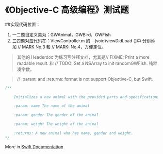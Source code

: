 # 《Objective-C 高级编程》测试题

##实现代码位置：

1. 一二题目定义类为：GWAnimal，GWBird，GWFish
2. 三四题对应代码在：ViewController.m 的 - (void)viewDidLoad {}中
分别添加 // MARK No.3 和 // MARK: No.4，方便定位。

> 其他的 Headerdoc 为练习写注释文档，尤其是// FIXME: Print a more readable result. 和 // TODO: Set a NSArray to init randomGWFish. 纯粹凑字数。

> // :param: and :returns: format is not support Objective-C, but Swift.

```Objective-C
/**
 
    Initializes a new animal with the provided parts and specifications.
 
    :param: name The name of the animal
 
    :param: gender The gender of the animal
 
    :param: weight The weight of the animal
 
    :returns: A new animal who has name, gender and weight.
*/
```
More in [Swift Documentation](http://nshipster.cn/swift-documentation/)